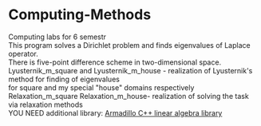 # Computing-Methods
Computing labs for 6 semestr\
This program solves a Dirichlet problem and finds eigenvalues of Laplace operator.\
There is five-point difference scheme in two-dimensional space.\
Lyusternik_m_square and Lyusternik_m_house - realization of Lyusternik's method for finding of eigenvalues\
for square and my special "house" domains respectively\
Relaxation_m_square Relaxation_m_house- realization of solving the task via relaxation methods\
YOU NEED additional library: [Armadillo C++ linear algebra library](http://arma.sourceforge.net/docs.html)
